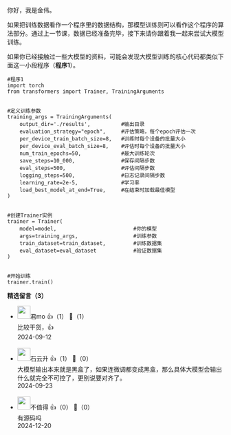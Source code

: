 你好，我是金伟。

如果把训练数据看作一个程序里的数据结构，那模型训练则可以看作这个程序的算法部分。通过上一节课，数据已经准备完毕，接下来请你跟着我一起来尝试大模型训练。

如果你已经接触过一些大模型的资料，可能会发现大模型训练的核心代码都类似下面这一小段程序（**程序1**）。

```plain
#程序1
import torch
from transformers import Trainer, TrainingArguments


#定义训练参数
training_args = TrainingArguments(
    output_dir='./results',          #输出目录
    evaluation_strategy="epoch",     #评估策略，每个epoch评估一次
    per_device_train_batch_size=8,   #训练时每个设备的批量大小
    per_device_eval_batch_size=8,    #评估时每个设备的批量大小
    num_train_epochs=50,             #最大训练轮次
    save_steps=10_000,               #保存间隔步数
    eval_steps=500,                  #评估间隔步数
    logging_steps=500,               #日志记录间隔步数
    learning_rate=2e-5,              #学习率
    load_best_model_at_end=True,     #在结束时加载最佳模型
)


#创建Trainer实例
trainer = Trainer(
    model=model,                         #你的模型
    args=training_args,                  #训练参数
    train_dataset=train_dataset,         #训练数据集
    eval_dataset=eval_dataset            #验证数据集
)


#开始训练
trainer.train()
```
<div><strong>精选留言（3）</strong></div><ul>
<li><img src="https://static001.geekbang.org/account/avatar/00/11/59/51/4d0603cf.jpg" width="30px"><span>君mo</span> 👍（1） 💬（1）<div>比较干货，👍</div>2024-09-12</li><br/><li><img src="https://static001.geekbang.org/account/avatar/00/0f/a0/c3/c5db35df.jpg" width="30px"><span>石云升</span> 👍（1） 💬（0）<div>大模型输出本来就是黑盒了，如果连微调都变成黑盒，那么具体大模型会输出什么就完全不可控了，更别说要对齐了。</div>2024-09-23</li><br/><li><img src="https://static001.geekbang.org/account/avatar/00/28/b5/5f/4ac4d6c7.jpg" width="30px"><span>不值得</span> 👍（0） 💬（0）<div>有源码吗</div>2024-12-20</li><br/>
</ul>